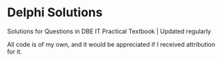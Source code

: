 # Delphi Solutions
Solutions for Questions in DBE IT Practical Textbook | Updated regularly


All code is of my own, and it would be appreciated if I received attribution for it.
